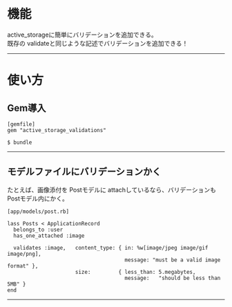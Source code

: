 # 機能
active_storageに簡単にバリデーションを追加できる。  
既存の validateと同じような記述でバリデーションを追加できる！  
***

# 使い方
## Gem導入
~~~
[gemfile]
gem "active_storage_validations"

$ bundle
~~~
***

## モデルファイルにバリデーションかく
たとえば、画像添付を Postモデルに attachしているなら、バリデーションも Postモデル内にかく。
~~~
[app/models/post.rb]

lass Posts < ApplicationRecord
  belongs_to :user
  has_one_attached :image

  validates :image,   content_type: { in: %w[image/jpeg image/gif image/png],
                                      message: "must be a valid image format" },
                      size:         { less_than: 5.megabytes,
                                      message:   "should be less than 5MB" }
end
~~~
***
